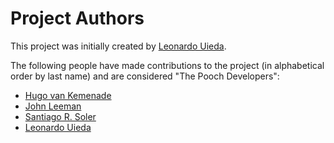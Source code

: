 # Project Authors

This project was initially created by [Leonardo Uieda](http://www.leouieda.com/).

The following people have made contributions to the project (in alphabetical order by
last name) and are considered "The Pooch Developers":

* [Hugo van Kemenade](https://github.com/hugovk)
* [John Leeman](https://github.com/jrleeman)
* [Santiago R. Soler](https://github.com/santisoler)
* [Leonardo Uieda](http://www.leouieda.com/)
